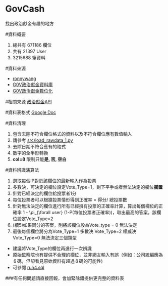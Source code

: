 GovCash
=========

找出政治獻金有趣的地方

#資料概要

1. 總共有 671186  欄位
2. 共有  21397  User
3. 3215688 筆資料

#資料來源

- [ronnywang](http://ronny.tw/)
- [G0V政治獻金資料庫](http://campaign-finance.g0v.lackneets.tw/)
- [G0V政治獻金數位化](http://campaign-finance.g0v.ctiml.tw/)

#相關來源
[政治獻金API](http://campaign-finance.g0v.ronny.tw/)

#資料表格式
[Google Doc](https://docs.google.com/spreadsheets/d/15TwXSiI1enBaMWv0WeHTZ3FbLPEmKEAWYGNszDaJXhk/edit#gid=0)

#資料清理

1. 包含去除不符合欄位格式的資料以及不符合欄位應有數值輸入
2. 請參考 [src/load_rawdata_1.py](https://github.com/ntuaha/GovCash/blob/master/src/load_rawdata_1.py)
3. 去除日期不符合應有的格式
4. 數字的全半形轉換
5. **col=8** 限制只能**是, 否, 空白**



 


#資料辨識演算法

1. 選取每個IP對於該欄位的最新輸入作為投票
2. 多數決，可決定的欄位設定Vote_Type=1，剩下平手或者無法決定的欄位**擱置**
3. 針對已經決定的欄位給投票者1分
4. 每位投票者可以根據投票情形得到正確率 = 得分/ 總投票數
5. 針對無法決定的欄位進行所有已經擁有投票的正確率計算，算出每個欄位的正確率 1 - \pi_{\forall user} (1-P(每位投票者正確率))，取出最高的答案，該欄位設定Vote_Type=2
6. (續5)如果同分的答案，則將該欄位設為Vote_type = 0  無法決定
7. 最後每個欄位將分為Vote_Type=1 多數決  Vote_Type=2 權威決  Vote_Type=0 無法決定三個類型

- 建議將Vote_Type的欄位再進行一次辨識
- 原始監察院也有提供不合理的欄位，並非網友輸入有誤（例如：公司統編應為８碼，但卻看見原始資料有超過８碼的可能性)
- 可參閱 [run4.sql](https://github.com/ntuaha/GovCash/blob/master/sql/run4.sql)

###有任何問題請直接回報，會加緊除錯提供更完整的資料表